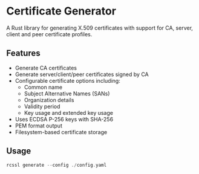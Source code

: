 # Certificate Generator

A Rust library for generating X.509 certificates with support for CA, server, client and peer certificate profiles.

## Features

- Generate CA certificates
- Generate server/client/peer certificates signed by CA
- Configurable certificate options including:
  - Common name
  - Subject Alternative Names (SANs)
  - Organization details
  - Validity period
  - Key usage and extended key usage
- Uses ECDSA P-256 keys with SHA-256
- PEM format output
- Filesystem-based certificate storage

## Usage

```rust
rcssl generate --config ./config.yaml
```
